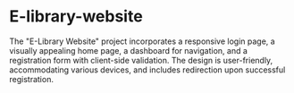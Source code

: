 # E-library-website
 The "E-Library Website" project incorporates a responsive login page, a visually appealing home page, a dashboard for navigation, and a registration form with client-side validation. The design is user-friendly, accommodating various devices, and includes redirection upon successful registration.
